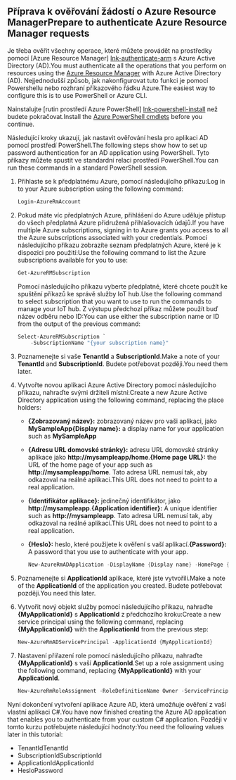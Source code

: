 ## <a name="prepare-to-authenticate-azure-resource-manager-requests"></a><span data-ttu-id="b0241-101">Příprava k ověřování žádostí o Azure Resource Manager</span><span class="sxs-lookup"><span data-stu-id="b0241-101">Prepare to authenticate Azure Resource Manager requests</span></span>
<span data-ttu-id="b0241-102">Je třeba ověřit všechny operace, které můžete provádět na prostředky pomocí [Azure Resource Manager] [ lnk-authenticate-arm] s Azure Active Directory (AD).</span><span class="sxs-lookup"><span data-stu-id="b0241-102">You must authenticate all the operations that you perform on resources using the [Azure Resource Manager][lnk-authenticate-arm] with Azure Active Directory (AD).</span></span> <span data-ttu-id="b0241-103">Nejjednodušší způsob, jak nakonfigurovat tuto funkci je pomocí Powershellu nebo rozhraní příkazového řádku Azure.</span><span class="sxs-lookup"><span data-stu-id="b0241-103">The easiest way to configure this is to use PowerShell or Azure CLI.</span></span>

<span data-ttu-id="b0241-104">Nainstalujte [rutin prostředí Azure PowerShell] [ lnk-powershell-install] než budete pokračovat.</span><span class="sxs-lookup"><span data-stu-id="b0241-104">Install the [Azure PowerShell cmdlets][lnk-powershell-install] before you continue.</span></span>

<span data-ttu-id="b0241-105">Následující kroky ukazují, jak nastavit ověřování hesla pro aplikaci AD pomocí prostředí PowerShell.</span><span class="sxs-lookup"><span data-stu-id="b0241-105">The following steps show how to set up password authentication for an AD application using PowerShell.</span></span> <span data-ttu-id="b0241-106">Tyto příkazy můžete spustit ve standardní relaci prostředí PowerShell.</span><span class="sxs-lookup"><span data-stu-id="b0241-106">You can run these commands in a standard PowerShell session.</span></span>

1. <span data-ttu-id="b0241-107">Přihlaste se k předplatnému Azure, pomocí následujícího příkazu:</span><span class="sxs-lookup"><span data-stu-id="b0241-107">Log in to your Azure subscription using the following command:</span></span>

    ```powershell
    Login-AzureRmAccount
    ```

1. <span data-ttu-id="b0241-108">Pokud máte víc předplatných Azure, přihlášení do Azure uděluje přístup do všech předplatná Azure přidružená přihlašovacích údajů.</span><span class="sxs-lookup"><span data-stu-id="b0241-108">If you have multiple Azure subscriptions, signing in to Azure grants you access to all the Azure subscriptions associated with your credentials.</span></span> <span data-ttu-id="b0241-109">Pomocí následujícího příkazu zobrazíte seznam předplatných Azure, které je k dispozici pro použití:</span><span class="sxs-lookup"><span data-stu-id="b0241-109">Use the following command to list the Azure subscriptions available for you to use:</span></span>

    ```powershell
    Get-AzureRMSubscription
    ```

    <span data-ttu-id="b0241-110">Pomocí následujícího příkazu vyberte předplatné, které chcete použít ke spuštění příkazů ke správě služby IoT hub.</span><span class="sxs-lookup"><span data-stu-id="b0241-110">Use the following command to select subscription that you want to use to run the commands to manage your IoT hub.</span></span> <span data-ttu-id="b0241-111">Z výstupu předchozí příkaz můžete použít buď název odběru nebo ID:</span><span class="sxs-lookup"><span data-stu-id="b0241-111">You can use either the subscription name or ID from the output of the previous command:</span></span>

    ```powershell
    Select-AzureRMSubscription `
        -SubscriptionName "{your subscription name}"
    ```

2. <span data-ttu-id="b0241-112">Poznamenejte si vaše **TenantId** a **SubscriptionId**.</span><span class="sxs-lookup"><span data-stu-id="b0241-112">Make a note of your **TenantId** and **SubscriptionId**.</span></span> <span data-ttu-id="b0241-113">Budete potřebovat později.</span><span class="sxs-lookup"><span data-stu-id="b0241-113">You need them later.</span></span>
3. <span data-ttu-id="b0241-114">Vytvořte novou aplikaci Azure Active Directory pomocí následujícího příkazu, nahraďte svými držiteli místní:</span><span class="sxs-lookup"><span data-stu-id="b0241-114">Create a new Azure Active Directory application using the following command, replacing the place holders:</span></span>
   
   * <span data-ttu-id="b0241-115">**{Zobrazovaný název}:** zobrazovaný název pro vaši aplikaci, jako **MySampleApp**</span><span class="sxs-lookup"><span data-stu-id="b0241-115">**{Display name}:** a display name for your application such as **MySampleApp**</span></span>
   * <span data-ttu-id="b0241-116">**{Adresu URL domovské stránky}:** adresu URL domovské stránky aplikace jako **http://mysampleapp/home**.</span><span class="sxs-lookup"><span data-stu-id="b0241-116">**{Home page URL}:** the URL of the home page of your app such as **http://mysampleapp/home**.</span></span> <span data-ttu-id="b0241-117">Tato adresa URL nemusí tak, aby odkazoval na reálné aplikaci.</span><span class="sxs-lookup"><span data-stu-id="b0241-117">This URL does not need to point to a real application.</span></span>
   * <span data-ttu-id="b0241-118">**{Identifikátor aplikace}:** jedinečný identifikátor, jako **http://mysampleapp**.</span><span class="sxs-lookup"><span data-stu-id="b0241-118">**{Application identifier}:** A unique identifier such as **http://mysampleapp**.</span></span> <span data-ttu-id="b0241-119">Tato adresa URL nemusí tak, aby odkazoval na reálné aplikaci.</span><span class="sxs-lookup"><span data-stu-id="b0241-119">This URL does not need to point to a real application.</span></span>
   * <span data-ttu-id="b0241-120">**{Heslo}:** heslo, které použijete k ověření s vaší aplikací.</span><span class="sxs-lookup"><span data-stu-id="b0241-120">**{Password}:** A password that you use to authenticate with your app.</span></span>
     
     ```powershell
     New-AzureRmADApplication -DisplayName {Display name} -HomePage {Home page URL} -IdentifierUris {Application identifier} -Password {Password}
     ```
4. <span data-ttu-id="b0241-121">Poznamenejte si **ApplicationId** aplikace, které jste vytvořili.</span><span class="sxs-lookup"><span data-stu-id="b0241-121">Make a note of the **ApplicationId** of the application you created.</span></span> <span data-ttu-id="b0241-122">Budete potřebovat později.</span><span class="sxs-lookup"><span data-stu-id="b0241-122">You need this later.</span></span>
5. <span data-ttu-id="b0241-123">Vytvořit nový objekt služby pomocí následujícího příkazu, nahraďte **{MyApplicationId}** s **ApplicationId** z předchozího kroku:</span><span class="sxs-lookup"><span data-stu-id="b0241-123">Create a new service principal using the following command, replacing **{MyApplicationId}** with the **ApplicationId** from the previous step:</span></span>
   
    ```powershell
    New-AzureRmADServicePrincipal -ApplicationId {MyApplicationId}
    ```
6. <span data-ttu-id="b0241-124">Nastavení přiřazení role pomocí následujícího příkazu, nahraďte **{MyApplicationId}** s vaší **ApplicationId**.</span><span class="sxs-lookup"><span data-stu-id="b0241-124">Set up a role assignment using the following command, replacing **{MyApplicationId}** with your **ApplicationId**.</span></span>
   
    ```powershell
    New-AzureRmRoleAssignment -RoleDefinitionName Owner -ServicePrincipalName {MyApplicationId}
    ```

<span data-ttu-id="b0241-125">Nyní dokončení vytvoření aplikace Azure AD, která umožňuje ověření z vaší vlastní aplikaci C#.</span><span class="sxs-lookup"><span data-stu-id="b0241-125">You have now finished creating the Azure AD application that enables you to authenticate from your custom C# application.</span></span> <span data-ttu-id="b0241-126">Později v tomto kurzu potřebujete následující hodnoty:</span><span class="sxs-lookup"><span data-stu-id="b0241-126">You need the following values later in this tutorial:</span></span>

* <span data-ttu-id="b0241-127">TenantId</span><span class="sxs-lookup"><span data-stu-id="b0241-127">TenantId</span></span>
* <span data-ttu-id="b0241-128">SubscriptionId</span><span class="sxs-lookup"><span data-stu-id="b0241-128">SubscriptionId</span></span>
* <span data-ttu-id="b0241-129">ApplicationId</span><span class="sxs-lookup"><span data-stu-id="b0241-129">ApplicationId</span></span>
* <span data-ttu-id="b0241-130">Heslo</span><span class="sxs-lookup"><span data-stu-id="b0241-130">Password</span></span>

[lnk-authenticate-arm]: https://msdn.microsoft.com/library/azure/dn790557.aspx
[lnk-powershell-install]: https://docs.microsoft.com/powershell/azure/install-azurerm-ps
